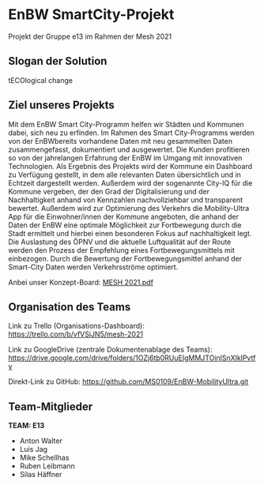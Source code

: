 # EnBW SmartCity-Projekt
Projekt der Gruppe e13 im Rahmen der Mesh 2021


## Slogan der Solution
tECOlogical change

## Ziel unseres Projekts
Mit dem EnBW Smart City-Programm helfen wir Städten und Kommunen dabei, sich neu zu erfinden. Im Rahmen des Smart City-Programms werden von der EnBWbereits vorhandene Daten mit neu gesammelten Daten zusammengefasst, dokumentiert und ausgewertet. Die Kunden profitieren so von der jahrelangen Erfahrung der EnBW im Umgang mit innovativen Technologien. Als Ergebnis des Projekts wird der Kommune ein Dashboard zu Verfügung gestellt, in dem alle relevanten Daten übersichtlich und in Echtzeit dargestellt werden. Außerdem wird der sogenannte City-IQ für die Kommune vergeben, der den Grad der Digitalisierung und der Nachhaltigkeit anhand von Kennzahlen nachvollziehbar und transparent bewertet.
Außerdem wird zur Optimierung des Verkehrs die Mobility-Ultra App für die Einwohner/innen der Kommune angeboten, die anhand der Daten der EnBW eine optimale Möglichkeit zur Fortbewegung durch die Stadt ermittelt und hierbei einen besonderen Fokus auf nachhaltigkeit legt. Die Auslastung des ÖPNV und die aktuelle Luftqualität auf der Route werden den Prozess der Empfehlung eines Fortbewegungsmittels mit einbezogen.
Durch die Bewertung der Fortbewegungsmittel anhand der Smart-City Daten werden Verkehrsströme optimiert.

Anbei unser Konzept-Board:
[MESH 2021.pdf](https://github.com/MS0109/EnBW-MobilityUltra/files/6052518/MESH.2021.pdf)


## Organisation des Teams
Link zu Trello (Organisations-Dashboard):
https://trello.com/b/vfVSiJN5/mesh-2021

Link zu GoogleDrive (zentrale Dokumentenablage des Teams):
https://drive.google.com/drive/folders/1OZj6tb0RUuEIgMMJTOinlSnXIklPvtfy

Direkt-Link zu GitHub:
https://github.com/MS0109/EnBW-MobilityUltra.git 

## Team-Mitglieder
**TEAM: E13**
- Anton Walter
- Luis Jag
- Mike Schellhas
- Ruben Leibmann
- Silas Häffner

